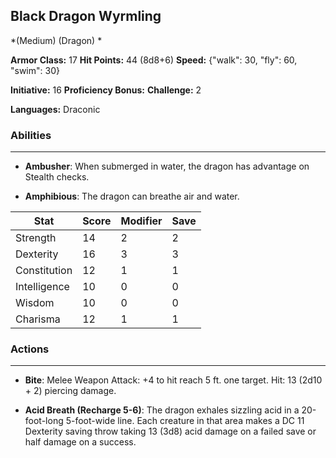 ## Black Dragon Wyrmling
*(Medium) (Dragon) *

**Armor Class:** 17
**Hit Points:** 44 (8d8+6)
**Speed:** {"walk": 30, "fly": 60, "swim": 30}

**Initiative:** 16
**Proficiency Bonus:**
**Challenge:** 2

**Languages:** Draconic

### Abilities
 --- 
- **Ambusher**: When submerged in water, the dragon has advantage on Stealth checks.

- **Amphibious**: The dragon can breathe air and water.



| Stat | Score | Modifier | Save |
| ---- | ---- | ---- | ---- |
| Strength | 14 | 2 | 2 |
| Dexterity | 16 | 3 | 3 |
| Constitution | 12 | 1 | 1 |
| Intelligence | 10 | 0 | 0 |
| Wisdom | 10 | 0 | 0 |
| Charisma | 12 | 1 | 1 |

### Actions
 --- 
- **Bite**: Melee Weapon Attack: +4 to hit  reach 5 ft.  one target. Hit: 13 (2d10 + 2) piercing damage.

- **Acid Breath (Recharge 5-6)**: The dragon exhales sizzling acid in a 20-foot-long  5-foot-wide line. Each creature in that area makes a DC 11 Dexterity saving throw  taking 13 (3d8) acid damage on a failed save or half damage on a success.

